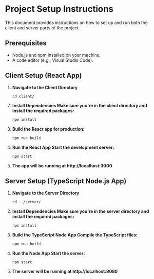 # Project Setup Instructions

This document provides instructions on how to set up and run both the client and server parts of the project.

## Prerequisites

- Node.js and npm installed on your machine.
- A code editor (e.g., Visual Studio Code).

## Client Setup (React App)

1. **Navigate to the Client Directory**
   ```bash
   cd client/
   ```
2. **Install Dependencies Make sure you're in the client directory and install the required packages:**
   ```bash
   npm install
   ```
3. **Build the React app for production:**
   ```bash
   npm run build
   ```      
4. **Run the React App Start the development server:**
   ```bash
   npm start
   ```
5. **The app will be running at http://localhost:3000**

## Server Setup (TypeScript Node.js App)

1. **Navigate to the Server Directory**
   ```bash
   cd ../server/
   ```
2. **Install Dependencies Make sure you're in the server directory and install the required packages:**
   ```bash
   npm install
   ```
3. **Build the TypeScript Node App Compile the TypeScript files:**
   ```bash
   npm run build
   ```      
4. **Run the Node App Start the server:**
   ```bash
   npm start
   ```
5. **The server will be running at http://localhost:8080**    
      
